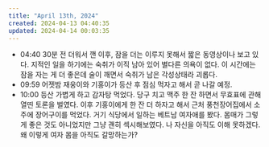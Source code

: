 ```yaml
---
title: "April 13th, 2024"
created: 2024-04-13 04:40:35
updated: 2024-04-14 00:03:35
---
```

  * 04:40 30분 전 더워서 깬 이후, 잠을 더는 이루지 못해서 짧은 동영상이나 보고 있다. 지적인 일을 하기에는 숙취가 이직 남아 있어 별다른 의욕이 없다. 이 시간에는 잠을 자는 게 더 좋은데 술이 깨면서 숙취가 남은 각성상태라 괴롭다.
  * 09:59 어젯밤 재웅이와 기홍이가 등산 후 점심 먹자고 해서 곧 나갈 예정.
  * 10:00 등산 가볍게 하고 감자탕 먹었다. 당구 치고 맥주 한 잔 하면서 무효표에 관해 열띤 토론을 벌였다. 이후 기홍이에게 한 잔 더 하자고 해서 근처 풍천장어집에서 소주에 장어구이를 먹었다. 거기 식당에서 일하는 베트남 여자애를 봤다. 몸매가 그렇게 좋은 것도 아니었지만 그냥 괜히 섹시해보였다. 나 자신을 아직도 이해 못하겠다. 왜 이렇게 여자 몸을 아직도 갈망하는가?